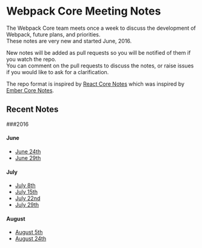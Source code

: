 # Webpack Core Meeting Notes

The Webpack Core team meets once a week to discuss the development of Webpack, future plans, and priorities.  
These notes are very new and started June, 2016.

New notes will be added as pull requests so you will be notified of them if you watch the repo.  
You can comment on the pull requests to discuss the notes, or raise issues if you would like to ask for a clarification.

The repo format is inspired by [React Core Notes](https://github.com/reactjs/core-notes) which was inspired by [Ember Core Notes](https://github.com/emberjs/core-notes).

## Recent Notes

###2016

#### June

* [June 24th](2016-06/june-24.md)
* [June 29th](2016-06/june-29.md)

#### July

* [July 8th](2016-07/july-08.md)
* [July 15th](2016-07/july-15.md)
* [July 22nd](2016-07/july-22.md)
* [July 29th](2016-07/july-29.md)

#### August

* [August 5th](2016-08/august-05.md)
* [August 24th](2016-08/august-24.md)